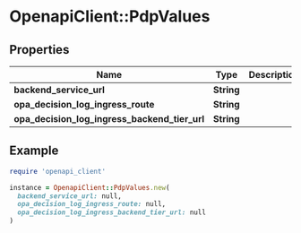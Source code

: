 # OpenapiClient::PdpValues

## Properties

| Name | Type | Description | Notes |
| ---- | ---- | ----------- | ----- |
| **backend_service_url** | **String** |  |  |
| **opa_decision_log_ingress_route** | **String** |  |  |
| **opa_decision_log_ingress_backend_tier_url** | **String** |  |  |

## Example

```ruby
require 'openapi_client'

instance = OpenapiClient::PdpValues.new(
  backend_service_url: null,
  opa_decision_log_ingress_route: null,
  opa_decision_log_ingress_backend_tier_url: null
)
```

